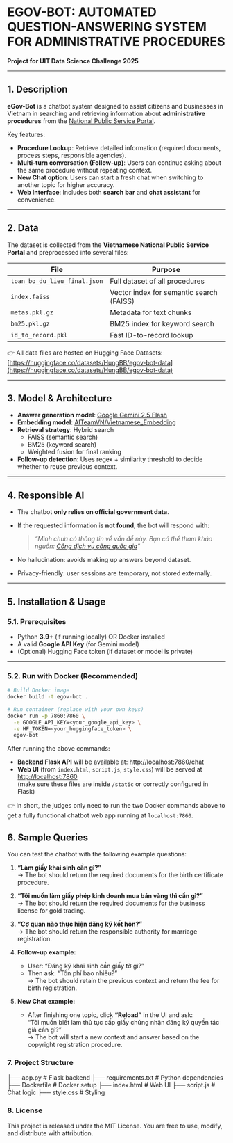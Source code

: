 # EGOV-BOT: AUTOMATED QUESTION-ANSWERING SYSTEM FOR ADMINISTRATIVE PROCEDURES

**Project for UIT Data Science Challenge 2025**

---

## 1. Description

**eGov-Bot** is a chatbot system designed to assist citizens and businesses in Vietnam in searching and retrieving information about **administrative procedures** from the [National Public Service Portal](https://dichvucong.gov.vn).

Key features:

- **Procedure Lookup**: Retrieve detailed information (required documents, process steps, responsible agencies).
- **Multi-turn conversation (Follow-up)**: Users can continue asking about the same procedure without repeating context.
- **New Chat option**: Users can start a fresh chat when switching to another topic for higher accuracy.
- **Web Interface**: Includes both **search bar** and **chat assistant** for convenience.

---

## 2. Data

The dataset is collected from the **Vietnamese National Public Service Portal** and preprocessed into several files:

| File                         | Purpose                                  |
| ---------------------------- | ---------------------------------------- |
| `toan_bo_du_lieu_final.json` | Full dataset of all procedures           |
| `index.faiss`                | Vector index for semantic search (FAISS) |
| `metas.pkl.gz`               | Metadata for text chunks                 |
| `bm25.pkl.gz`                | BM25 index for keyword search            |
| `id_to_record.pkl`           | Fast ID-to-record lookup                 |

👉 All data files are hosted on Hugging Face Datasets:  
[https://huggingface.co/datasets/HungBB/egov-bot-data](https://huggingface.co/datasets/HungBB/egov-bot-data)

---

## 3. Model & Architecture

- **Answer generation model**: [Google Gemini 2.5 Flash](https://ai.google/)
- **Embedding model**: [AITeamVN/Vietnamese_Embedding](https://huggingface.co/AITeamVN/Vietnamese_Embedding)
- **Retrieval strategy**: Hybrid search
  - FAISS (semantic search)
  - BM25 (keyword search)
  - Weighted fusion for final ranking
- **Follow-up detection**: Uses regex + similarity threshold to decide whether to reuse previous context.

---

## 4. Responsible AI

- The chatbot **only relies on official government data**.
- If the requested information is **not found**, the bot will respond with:

  > _“Mình chưa có thông tin về vấn đề này. Bạn có thể tham khảo nguồn: [Cổng dịch vụ công quốc gia](https://dichvucong.gov.vn)”_

- No hallucination: avoids making up answers beyond dataset.
- Privacy-friendly: user sessions are temporary, not stored externally.

---

## 5. Installation & Usage

### 5.1. Prerequisites

- Python **3.9+** (if running locally) OR Docker installed
- A valid **Google API Key** (for Gemini model)
- (Optional) Hugging Face token (if dataset or model is private)

---

### 5.2. Run with Docker (Recommended)

```bash
# Build Docker image
docker build -t egov-bot .

# Run container (replace with your own keys)
docker run -p 7860:7860 \
  -e GOOGLE_API_KEY=<your_google_api_key> \
  -e HF_TOKEN=<your_huggingface_token> \
  egov-bot
```

After running the above commands:

- **Backend Flask API** will be available at: [http://localhost:7860/chat](http://localhost:7860/chat)
- **Web UI** (from `index.html`, `script.js`, `style.css`) will be served at [http://localhost:7860](http://localhost:7860)  
  (make sure these files are inside `/static` or correctly configured in Flask)

👉 In short, the judges only need to run the two Docker commands above to get a fully functional chatbot web app running at `localhost:7860`.

## 6. Sample Queries

You can test the chatbot with the following example questions:

1. **“Làm giấy khai sinh cần gì?”**  
   → The bot should return the required documents for the birth certificate procedure.

2. **“Tôi muốn làm giấy phép kinh doanh mua bán vàng thì cần gì?”**  
   → The bot should return the required documents for the business license for gold trading.

3. **“Cơ quan nào thực hiện đăng ký kết hôn?”**  
   → The bot should return the responsible authority for marriage registration.

4. **Follow-up example:**

   - User: “Đăng ký khai sinh cần giấy tờ gì?”
   - Then ask: “Tốn phí bao nhiêu?”  
     → The bot should retain the previous context and return the fee for birth registration.

5. **New Chat example:**
   - After finishing one topic, click **“Reload”** in the UI and ask:  
      “Tôi muốn biết làm thủ tục cấp giấy chứng nhận đăng ký quyền tác giả cần gì?”  
     → The bot will start a new context and answer based on the copyright registration procedure.
     

### 7. Project Structure

├── app.py # Flask backend
├── requirements.txt # Python dependencies
├── Dockerfile # Docker setup
├── index.html # Web UI
├── script.js # Chat logic
├── style.css # Styling


### 8. License

This project is released under the MIT License.
You are free to use, modify, and distribute with attribution.
